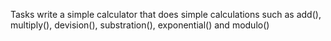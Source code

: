 Tasks 
write a simple calculator that does simple calculations 
such as add(), multiply(), devision(), substration(),  exponential() and modulo()